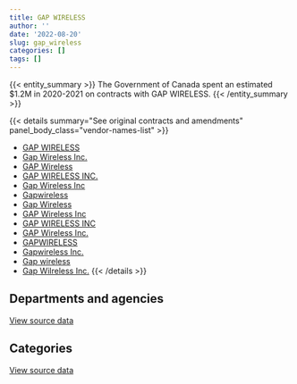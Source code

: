 ```yaml
---
title: GAP WIRELESS
author: ''
date: '2022-08-20'
slug: gap_wireless
categories: []
tags: []
---
```


<script src="/rmarkdown-libs/htmlwidgets/htmlwidgets.js"></script>
<link href="/rmarkdown-libs/datatables-css/datatables-crosstalk.css" rel="stylesheet" />
<script src="/rmarkdown-libs/datatables-binding/datatables.js"></script>
<script src="/rmarkdown-libs/jquery/jquery-3.6.0.min.js"></script>
<link href="/rmarkdown-libs/dt-core-bootstrap/css/dataTables.bootstrap.min.css" rel="stylesheet" />
<link href="/rmarkdown-libs/dt-core-bootstrap/css/dataTables.bootstrap.extra.css" rel="stylesheet" />
<script src="/rmarkdown-libs/dt-core-bootstrap/js/jquery.dataTables.min.js"></script>
<script src="/rmarkdown-libs/dt-core-bootstrap/js/dataTables.bootstrap.min.js"></script>
<link href="/rmarkdown-libs/crosstalk/css/crosstalk.min.css" rel="stylesheet" />
<script src="/rmarkdown-libs/crosstalk/js/crosstalk.min.js"></script>
<script src="/rmarkdown-libs/htmlwidgets/htmlwidgets.js"></script>
<link href="/rmarkdown-libs/datatables-css/datatables-crosstalk.css" rel="stylesheet" />
<script src="/rmarkdown-libs/datatables-binding/datatables.js"></script>
<script src="/rmarkdown-libs/jquery/jquery-3.6.0.min.js"></script>
<link href="/rmarkdown-libs/dt-core-bootstrap/css/dataTables.bootstrap.min.css" rel="stylesheet" />
<link href="/rmarkdown-libs/dt-core-bootstrap/css/dataTables.bootstrap.extra.css" rel="stylesheet" />
<script src="/rmarkdown-libs/dt-core-bootstrap/js/jquery.dataTables.min.js"></script>
<script src="/rmarkdown-libs/dt-core-bootstrap/js/dataTables.bootstrap.min.js"></script>
<link href="/rmarkdown-libs/crosstalk/css/crosstalk.min.css" rel="stylesheet" />
<script src="/rmarkdown-libs/crosstalk/js/crosstalk.min.js"></script>

{{< entity_summary >}}
The Government of Canada spent an estimated \$1.2M in 2020-2021 on contracts with GAP WIRELESS.
{{< /entity_summary >}}

{{< details summary="See original contracts and amendments" panel_body_class="vendor-names-list" >}}
- [GAP WIRELESS](https://search.open.canada.ca/en/ct/?sort=contract_value_f%20desc&page=1&search_text=%22GAP%20WIRELESS%22)
- [Gap Wireless Inc.](https://search.open.canada.ca/en/ct/?sort=contract_value_f%20desc&page=1&search_text=%22Gap%20Wireless%20Inc.%22)
- [GAP Wireless](https://search.open.canada.ca/en/ct/?sort=contract_value_f%20desc&page=1&search_text=%22GAP%20Wireless%22)
- [GAP WIRELESS INC.](https://search.open.canada.ca/en/ct/?sort=contract_value_f%20desc&page=1&search_text=%22GAP%20WIRELESS%20INC.%22)
- [Gap Wireless Inc](https://search.open.canada.ca/en/ct/?sort=contract_value_f%20desc&page=1&search_text=%22Gap%20Wireless%20Inc%22)
- [Gapwireless](https://search.open.canada.ca/en/ct/?sort=contract_value_f%20desc&page=1&search_text=%22Gapwireless%22)
- [Gap Wireless](https://search.open.canada.ca/en/ct/?sort=contract_value_f%20desc&page=1&search_text=%22Gap%20Wireless%22)
- [GAP Wireless Inc](https://search.open.canada.ca/en/ct/?sort=contract_value_f%20desc&page=1&search_text=%22GAP%20Wireless%20Inc%22)
- [GAP WIRELESS INC](https://search.open.canada.ca/en/ct/?sort=contract_value_f%20desc&page=1&search_text=%22GAP%20WIRELESS%20INC%22)
- [GAP Wireless Inc.](https://search.open.canada.ca/en/ct/?sort=contract_value_f%20desc&page=1&search_text=%22GAP%20Wireless%20Inc.%22)
- [GAPWIRELESS](https://search.open.canada.ca/en/ct/?sort=contract_value_f%20desc&page=1&search_text=%22GAPWIRELESS%22)
- [Gapwireless Inc.](https://search.open.canada.ca/en/ct/?sort=contract_value_f%20desc&page=1&search_text=%22Gapwireless%20Inc.%22)
- [Gap wireless](https://search.open.canada.ca/en/ct/?sort=contract_value_f%20desc&page=1&search_text=%22Gap%20wireless%22)
- [Gap Wilreless Inc.](https://search.open.canada.ca/en/ct/?sort=contract_value_f%20desc&page=1&search_text=%22Gap%20Wilreless%20Inc.%22)
{{< /details >}}

## Departments and agencies

<div id="htmlwidget-1" style="width:100%;height:auto;" class="datatables html-widget"></div>
<script type="application/json" data-for="htmlwidget-1">{"x":{"style":"bootstrap","filter":"none","vertical":false,"data":[["<a href=\"/departments/aafc-aac/\">Agriculture and Agri-Food Canada<\/a>","<a href=\"/departments/aandc-aadnc/\">Crown-Indigenous Relations and Northern Affairs Canada<\/a>","<a href=\"/departments/csc-scc/\">Correctional Service of Canada<\/a>","<a href=\"/departments/dfo-mpo/\">Fisheries and Oceans Canada<\/a>","<a href=\"/departments/dnd-mdn/\">National Defence<\/a>","<a href=\"/departments/ic/\">Innovation, Science and Economic Development Canada<\/a>","<a href=\"/departments/nrc-cnrc/\">National Research Council Canada<\/a>","<a href=\"/departments/pwgsc-tpsgc/\">Public Services and Procurement Canada<\/a>","<a href=\"/departments/rcmp-grc/\">Royal Canadian Mounted Police<\/a>"],[36162.74,null,null,99702.34,660900.99,187467.79,295762.72,null,null],[null,46839.06,null,null,1241159.26,33601.67,25340.04,15036.81,39319.23],[null,null,55663.8,null,970027.83,22594.15,17428.64,null,138967.25],[null,null,null,112992.65,1000695.35,31330.83,21339.56,null,4915.91]],"container":"<table class=\"table table-striped table-hover row-border order-column display\">\n  <thead>\n    <tr>\n      <th>Department<\/th>\n      <th>2017-2018<\/th>\n      <th>2018-2019<\/th>\n      <th>2019-2020<\/th>\n      <th>2020-2021<\/th>\n    <\/tr>\n  <\/thead>\n<\/table>","options":{"order":[[4,"desc"]],"pageLength":10,"autoWidth":true,"columnDefs":[{"targets":1,"render":"function(data, type, row, meta) {\n    return type !== 'display' ? data : DTWidget.formatCurrency(data, \"$\", 2, 3, \",\", \".\", true, null);\n  }"},{"targets":2,"render":"function(data, type, row, meta) {\n    return type !== 'display' ? data : DTWidget.formatCurrency(data, \"$\", 2, 3, \",\", \".\", true, null);\n  }"},{"targets":3,"render":"function(data, type, row, meta) {\n    return type !== 'display' ? data : DTWidget.formatCurrency(data, \"$\", 2, 3, \",\", \".\", true, null);\n  }"},{"targets":4,"render":"function(data, type, row, meta) {\n    return type !== 'display' ? data : DTWidget.formatCurrency(data, \"$\", 2, 3, \",\", \".\", true, null);\n  }"},{"width":"16%","targets":[1,2,3,4]},{"className":"dt-right","targets":[1,2,3,4]}],"orderClasses":false}},"evals":["options.columnDefs.0.render","options.columnDefs.1.render","options.columnDefs.2.render","options.columnDefs.3.render"],"jsHooks":[]}</script>
<p class="text-right">
<a href="https://github.com/GoC-Spending/contracts-data/tree/main/data/out/vendors/gap_wireless/summary_by_fiscal_year_by_department.csv" class="source-data-link btn btn-link">View source data</a>
</p>

## Categories

<div id="htmlwidget-2" style="width:100%;height:auto;" class="datatables html-widget"></div>
<script type="application/json" data-for="htmlwidget-2">{"x":{"style":"bootstrap","filter":"none","vertical":false,"data":[["<a href=\"/categories/1_facilities_and_construction/\">Facilities and construction<\/a>","<a href=\"/categories/10_office_management/\">Office management<\/a>","<a href=\"/categories/11_defence/\">Defence<\/a>","<a href=\"/categories/2_professional_services/\">Professional services<\/a>","<a href=\"/categories/3_information_technology/\">Information technology<\/a>","<a href=\"/categories/6_industrial_products_and_services/\">Industrial products and services<\/a>"],[49657.58,65627.95,196754.44,null,44689.1,923267.52],[25010.8,null,317562.34,207251.04,39319.23,812152.66],[5401,null,110538.38,null,138967.25,949775.04],[null,null,709648.7,null,4915.91,456709.69]],"container":"<table class=\"table table-striped table-hover row-border order-column display\">\n  <thead>\n    <tr>\n      <th>Category<\/th>\n      <th>2017-2018<\/th>\n      <th>2018-2019<\/th>\n      <th>2019-2020<\/th>\n      <th>2020-2021<\/th>\n    <\/tr>\n  <\/thead>\n<\/table>","options":{"order":[[4,"desc"]],"dom":"t","pageLength":30,"autoWidth":true,"columnDefs":[{"targets":1,"render":"function(data, type, row, meta) {\n    return type !== 'display' ? data : DTWidget.formatCurrency(data, \"$\", 2, 3, \",\", \".\", true, null);\n  }"},{"targets":2,"render":"function(data, type, row, meta) {\n    return type !== 'display' ? data : DTWidget.formatCurrency(data, \"$\", 2, 3, \",\", \".\", true, null);\n  }"},{"targets":3,"render":"function(data, type, row, meta) {\n    return type !== 'display' ? data : DTWidget.formatCurrency(data, \"$\", 2, 3, \",\", \".\", true, null);\n  }"},{"targets":4,"render":"function(data, type, row, meta) {\n    return type !== 'display' ? data : DTWidget.formatCurrency(data, \"$\", 2, 3, \",\", \".\", true, null);\n  }"},{"width":"16%","targets":[1,2,3,4]},{"className":"dt-right","targets":[1,2,3,4]}],"orderClasses":false,"lengthMenu":[10,25,30,50,100]}},"evals":["options.columnDefs.0.render","options.columnDefs.1.render","options.columnDefs.2.render","options.columnDefs.3.render"],"jsHooks":[]}</script>
<p class="text-right">
<a href="https://github.com/GoC-Spending/contracts-data/tree/main/data/out/vendors/gap_wireless/summary_by_fiscal_year_by_category.csv" class="source-data-link btn btn-link">View source data</a>
</p>
